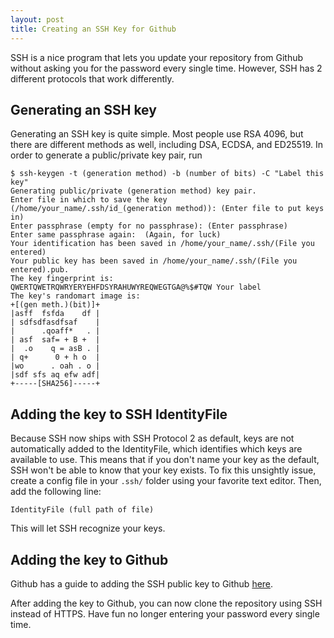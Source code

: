 ```yaml
---
layout: post
title: Creating an SSH Key for Github
---
```

SSH is a nice program that lets you update your repository from Github without asking you for the password every single time.  However, SSH has 2 different protocols that work differently.

## Generating an SSH key

Generating an SSH key is quite simple.  Most people use RSA 4096, but there are different methods as well, including DSA, ECDSA, and ED25519.  In order to generate a public/private key pair, run

```
$ ssh-keygen -t (generation method) -b (number of bits) -C "Label this key"
Generating public/private (generation method) key pair.
Enter file in which to save the key (/home/your_name/.ssh/id_(generation method)): (Enter file to put keys in)
Enter passphrase (empty for no passphrase): (Enter passphrase)
Enter same passphrase again:  (Again, for luck)
Your identification has been saved in /home/your_name/.ssh/(File you entered)
Your public key has been saved in /home/your_name/.ssh/(File you entered).pub.
The key fingerprint is:
QWERTQWETRQWRYERYEHFDSYRAHUWYREQWEGTGA@%$#TQW Your label
The key's randomart image is:
+[(gen meth.)(bit)]+
|asff  fsfda    df |
| sdfsdfasdfsaf    |
|      .qoaff*   . |
| asf  saf= + B +  |
|  .o    q = asB . |
| q+      0 + h o  |
|wo      . oah . o |
|sdf sfs aq efw adf|
+-----[SHA256]-----+  
```

## Adding the key to SSH IdentityFile

Because SSH now ships with SSH Protocol 2 as default, keys are not automatically added to the IdentityFile, which identifies which keys are available to use.  This means that if you don't name your key as the default, SSH won't be able to know that your key exists.  To fix this unsightly issue, create a config file in your `.ssh/` folder using your favorite text editor.  Then, add the following line:

```
IdentityFile (full path of file)
```

This will let SSH recognize your keys.

## Adding the key to Github

Github has a guide to adding the SSH public key to Github [here](https://help.github.com/articles/adding-a-new-ssh-key-to-your-github-account/ "Github guide to adding SSH keys").

After adding the key to Github, you can now clone the repository using SSH instead of HTTPS.  Have fun no longer entering your password every single time.
